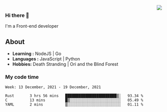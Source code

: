 <img align='right' src="https://github-readme-stats.vercel.app/api?username=strugglebak&show_icons=true">

### Hi there 👋

I'm a Front-end developer

## About

-  **Learning :** NodeJS | Go
-  **Languages :** JavaScript | Python
-  **Hobbies:** Death Stranding | Ori and the Blind Forest

### My code time

<!--START_SECTION:waka-->
```text
Week: 13 December, 2021 - 19 December, 2021

Rust       3 hrs 56 mins   ███████████████████████▒░   93.34 % 
C          13 mins         █▒░░░░░░░░░░░░░░░░░░░░░░░   05.49 % 
YAML       2 mins          ▒░░░░░░░░░░░░░░░░░░░░░░░░   01.11 % 
```
<!--END_SECTION:waka-->
